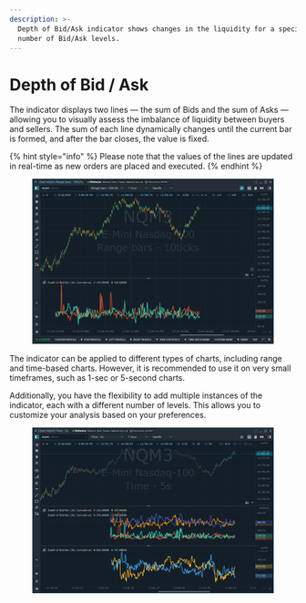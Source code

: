 ```yaml
---
description: >-
  Depth of Bid/Ask indicator shows changes in the liquidity for a specified
  number of Bid/Ask levels.
---
```


# Depth of Bid / Ask

The indicator displays two lines — the sum of Bids and the sum of Asks — allowing you to visually assess the imbalance of liquidity between buyers and sellers. The sum of each line dynamically changes until the current bar is formed, and after the bar closes, the value is fixed.

{% hint style="info" %}
Please note that the values of the lines are updated in real-time as new orders are placed and executed.
{% endhint %}

<figure><img src="../../../../.gitbook/assets/Chart 2023-05-18 17.50.38.png" alt=""><figcaption></figcaption></figure>

The indicator can be applied to different types of charts, including range and time-based charts. However, it is recommended to use it on very small timeframes, such as 1-sec or 5-second charts.

Additionally, you have the flexibility to add multiple instances of the indicator, each with a different number of levels. This allows you to customize your analysis based on your preferences.

<figure><img src="../../../../.gitbook/assets/Chart 2023-05-18 17.50.10.png" alt=""><figcaption></figcaption></figure>
